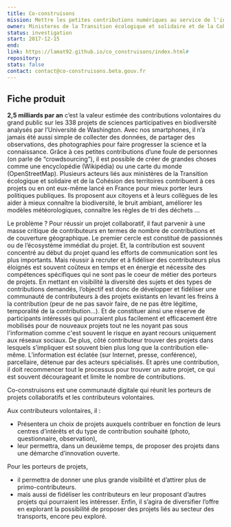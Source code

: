 ```yaml
---
title: Co-construisons
mission: Mettre les petites contributions numériques au service de l'intérêt général
owner: Ministeres de la Transition écologique et solidaire et de la Cohésion des territoires
status: investigation
start: 2017-12-15
end:
link: https://lamat92.github.io/co_construisons/index.html#
repository:
stats: false
contact: contact@co-construisons.beta.gouv.fr
---
```


## Fiche produit

**2,5 milliards par an** c’est la valeur estimée des contributions volontaires du grand public sur les 338 projets de sciences participatives en biodiversité analysés par l’Université de Washington.
Avec nos smartphones, il n’a jamais été aussi simple de collecter des données, de partager des observations, des photographies pour faire progresser la science et la connaissance.
Grâce à ces petites contributions d’une foule de personnes (on parle de “crowdsourcing”), il est possible de créer de grandes choses comme une encyclopédie (Wikipédia) ou une carte du monde (OpenStreetMap).
Plusieurs acteurs liés aux ministères de la Transition écologique et solidaire et de la Cohésion des territoires contribuent à ces projets ou en ont eux-même lancé en France pour mieux porter leurs politiques publiques. Ils proposent aux citoyens et à leurs collègues de les aider à mieux connaître la biodiversité, le bruit ambiant, améliorer les modèles météorologiques, connaître les règles de tri des déchets …


Le problème ?
Pour réussir un projet collaboratif, il faut parvenir à une masse critique de contributeurs en termes de nombre de contributions et de couverture géographique. Le premier cercle est constitué de passionnés ou de l’écosystème immédiat du projet. Et, la contribution est souvent concentré au début du projet quand les efforts de communication sont les plus importants.
Mais réussir à recruter et à fidéliser des contributeurs plus éloignés est souvent coûteux en temps et en énergie et nécessite des compétences spécifiques qui ne sont pas le coeur de métier des porteurs de projets.
En mettant en visibilité la diversité des sujets et des types de contributions demandés, l’objectif est donc de développer et fidéliser une communauté de contributeurs à des projets existants en levant les freins à la contribution (peur de ne pas savoir faire, de ne pas être légitime, temporalité de la contribution...). Et de constituer ainsi une réserve de participants intéressés qui pourraient plus facilement et efficacement être mobilisés pour de nouveaux projets tout ne les noyant pas sous l'information comme c'est souvent le risque en ayant recours uniquement aux réseaux sociaux.
De plus, côté contributeur trouver des projets dans lesquels s’impliquer est souvent bien plus long que la contribution elle-même. L’information est éclatée (sur Internet, presse, conférence), parcellaire, détenue par des acteurs spécialisés. Et après une contribution, il doit recommencer tout le processus pour trouver un autre projet, ce qui est souvent décourageant et limite le nombre de contributions.

Co-construisons est une communauté digitale qui réunit les porteurs de projets collaboratifs et les contributeurs volontaires.

Aux contributeurs volontaires, il :

- Présentera un choix de projets auxquels contribuer en fonction de leurs centres d’intérêts et du type de contribution souhaité (photo, questionnaire, observation),
- leur permettra, dans un deuxième temps, de proposer des projets dans une démarche d’innovation ouverte.

Pour les porteurs de projets,
- il permettra de donner une plus grande visibilité et d’attirer plus de primo-contributeurs.
- mais aussi de fidéliser les contributeurs en leur proposant d’autres projets qui pourraient les intéresser. Enfin, il s’agira de diversifier l’offre en explorant la possibilité de proposer des projets liés au secteur des transports, encore peu exploré.
